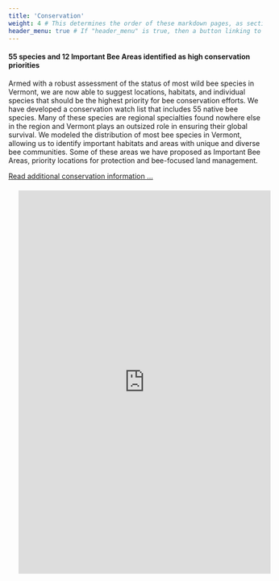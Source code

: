 ```yaml
---
title: 'Conservation'
weight: 4 # This determines the order of these markdown pages, as sections, in the Hugo-scroll display
header_menu: true # If "header_menu" is true, then a button linking to this section will be placed into the header menu at the top of the homepage.
---
```

<div class="lead">
  <h4>55 species and 12 Important Bee Areas identified as high conservation priorities</h4>
</div>


<div class="row">
  <div class="col-lg-5">
    <p>
      Armed with a robust assessment of the status of most wild bee species in Vermont, we are now able to suggest locations, habitats, and individual species that should be the highest priority for bee conservation efforts. We have developed a conservation watch list that includes 55 native bee species. Many of these species are regional specialties found nowhere else in the region and Vermont plays an outsized role in ensuring their global survival. We modeled the distribution of most bee species in Vermont, allowing us to identify important habitats and areas with unique and diverse bee communities. Some of these areas we have proposed as Important Bee Areas, priority locations for protection and bee-focused land management.
    </p>
    <a class="more-info-link" href="https://vtecostudies.github.io/SoBees_Conservation/" target="blank_">Read additional conservation information ...</a>
  </div>

  <div class="col-lg-7 h_iframe text-right">
    <iframe src="https://missions.vtatlasoflife.org/SOBees_2022/Bee_Div_leaflet.html" style="height:760px;max-width:750px;min-width:500px;padding:20px;" frameBorder="0" allowtransparency="true"></iframe>
  </div>
</div>
